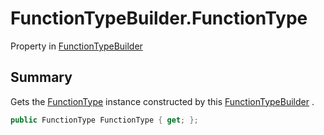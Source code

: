 # FunctionTypeBuilder.FunctionType

Property in [FunctionTypeBuilder](/docs/api/csharp/yarn.compiler.functiontypebuilder.md)

## Summary


Gets the  <a href="yarn.compiler.functiontypebuilder.functiontype.md">FunctionType</a>  instance constructed by this
<a href="yarn.compiler.functiontypebuilder.md">FunctionTypeBuilder</a> .


```csharp
public FunctionType FunctionType { get; };
```

